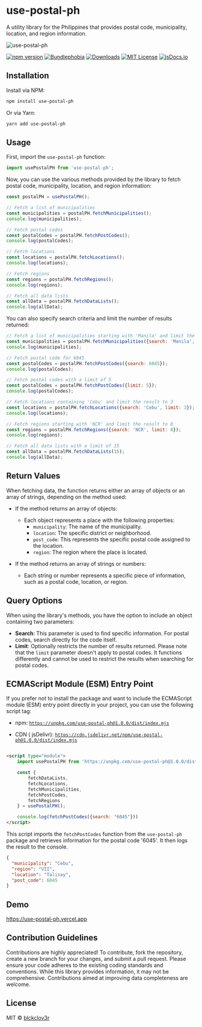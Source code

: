 # use-postal-ph

A utility library for the Philippines that provides postal code, municipality, location, and region information.

![use-postal-ph](https://github.com/blckclov3r/use-postal-ph/blob/master/img/use-postal-ph.png?raw=true)

[![npm version](https://img.shields.io/npm/v/use-postal-ph?style=flat-square&alt=use-postal-ph)](https://www.npmjs.com/package/use-postal-ph)
[![Bundlephobia](https://img.shields.io/bundlephobia/min/use-postal-ph)](https://bundlephobia.com/result?p=use-postal-ph)
[![Downloads](https://img.shields.io/npm/dt/use-postal-ph.svg?style=flat-square)](https://www.npmjs.com/package/use-postal-ph)
[![MIT License](https://img.shields.io/badge/License-MIT-yellow.svg)](https://github.com/blckclov3r/use-postal-ph?tab=MIT-1-ov-file)
[![jsDocs.io](https://img.shields.io/badge/jsDocs.io-reference-blue)](https://www.jsdocs.io/package/use-postal-ph)

## Installation

Install via NPM:

```bash
npm install use-postal-ph
````

Or via Yarn:

```bash
yarn add use-postal-ph
```

## Usage

First, import the `use-postal-ph` function:

```javascript
import usePostalPH from 'use-postal-ph';
```

Now, you can use the various methods provided by the library to fetch postal code, municipality, location, and region
information:

```javascript
const postalPH = usePostalPH();

// Fetch a list of municipalities
const municipalities = postalPH.fetchMunicipalities();
console.log(municipalities);

// Fetch postal codes
const postalCodes = postalPH.fetchPostCodes();
console.log(postalCodes);

// Fetch locations
const locations = postalPH.fetchLocations();
console.log(locations);

// Fetch regions
const regions = postalPH.fetchRegions();
console.log(regions);

// Fetch all data lists
const allData = postalPH.fetchDataLists();
console.log(allData);
```

You can also specify search criteria and limit the number of results returned:

```javascript
// Fetch a list of municipalities starting with 'Manila' and limit the result to 10
const municipalities = postalPH.fetchMunicipalities({search: 'Manila', limit: 10});
console.log(municipalities);

// Fetch postal code for 6045
const postalCodes = postalPH.fetchPostCodes({search: 6045});
console.log(postalCodes);

// Fetch postal codes with a limit of 5
const postalCodes = postalPH.fetchPostCodes({limit: 5});
console.log(postalCodes);

// Fetch locations containing 'Cebu' and limit the result to 3
const locations = postalPH.fetchLocations({search: 'Cebu', limit: 3});
console.log(locations);

// Fetch regions starting with 'NCR' and limit the result to 8
const regions = postalPH.fetchRegions({search: 'NCR', limit: 8});
console.log(regions);

// Fetch all data lists with a limit of 15
const allData = postalPH.fetchDataLists(15);
console.log(allData);
```

## Return Values

When fetching data, the function returns either an array of objects or an array of strings, depending on the method
used:

- If the method returns an array of objects:
    - Each object represents a place with the following properties:
        - `municipality`: The name of the municipality.
        - `location`: The specific district or neighborhood.
        - `post_code`: This represents the specific postal code assigned to the location.
        - `region`: The region where the place is located.

- If the method returns an array of strings or numbers:
    - Each string or number represents a specific piece of information, such as a postal code, location, or region.

## Query Options

When using the library's methods, you have the option to include an object containing two parameters:

- **Search**: This parameter is used to find specific information. For postal codes, search directly for the code
  itself.
- **Limit**: Optionally restricts the number of results returned. Please note that the `limit` parameter doesn't apply
  to postal codes. It functions differently and cannot be used to restrict the results when searching for postal codes.

## ECMAScript Module (ESM) Entry Point

If you prefer not to install the package and want to include the ECMAScript module (ESM) entry point directly in your
project, you can use the following script tag:

- npm: [`https://unpkg.com/use-postal-ph@1.0.0/dist/index.mjs`](https://unpkg.com/use-postal-ph@1.0.0/dist/index.mjs)

- CDN (
  jsDelivr): [`https://cdn.jsdelivr.net/npm/use-postal-ph@1.0.0/dist/index.mjs`](https://cdn.jsdelivr.net/npm/use-postal-ph@1.0.0/dist/index.mjs)

```html

<script type="module">
    import usePostalPH from 'https://unpkg.com/use-postal-ph@1.0.0/dist/index.mjs';

    const {
        fetchDataLists,
        fetchLocations,
        fetchMunicipalities,
        fetchPostCodes,
        fetchRegions
    } = usePostalPH();

    console.log(fetchPostCodes({search: "6045"}))
</script>
```

This script imports the `fetchPostCodes` function from the `use-postal-ph` package and retrieves information for the
postal code '6045'. It then logs the result to the console.

```json
{
  "municipality": "Cebu",
  "region": "VII",
  "location": "Talisay",
  "post_code": 6045
}
```

## Demo

https://use-postal-ph.vercel.app

## Contribution Guidelines

Contributions are highly appreciated! To contribute, fork the repository, create a new branch for your changes, and
submit a pull request. Please ensure your code adheres to the existing coding standards and conventions. While this
library provides information, it may not be comprehensive. Contributions aimed at improving data completeness are
welcome.

## License

MIT &copy; [blckclov3r](https://github.com/blckclov3r/use-postal-ph?tab=MIT-1-ov-file)